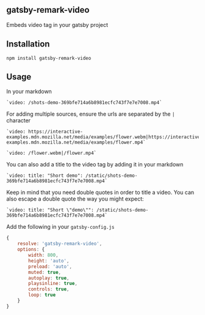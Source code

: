 ## gatsby-remark-video

Embeds video tag in your gatsby project

## Installation
```
npm install gatsby-remark-video
```

## Usage

In your markdown
```
`video: /shots-demo-369bfe714a6b8981ecfc743f7e7e7008.mp4`
```

For adding multiple sources, ensure the urls are separated by the `|` character

```
`video: https://interactive-examples.mdn.mozilla.net/media/examples/flower.webm|https://interactive-examples.mdn.mozilla.net/media/examples/flower.mp4`
```

```
`video: /flower.webm|/flower.mp4`
```

You can also add a title to the video tag by adding it in your markdown

```
`video: title: "Short demo": /static/shots-demo-369bfe714a6b8981ecfc743f7e7e7008.mp4`
```

Keep in mind that you need double quotes in order to title a video.
You can also escape a double quote the way you might expect:
```
`video: title: "Short \"demo\"": /static/shots-demo-369bfe714a6b8981ecfc743f7e7e7008.mp4`
```
 
Add the following in your `gatsby-config.js`
```javascript
{
	resolve: 'gatsby-remark-video',
	options: {
		width: 800,
		height: 'auto',
		preload: 'auto',
		muted: true,
		autoplay: true,
		playsinline: true,
		controls: true,
		loop: true
	}
}
```
